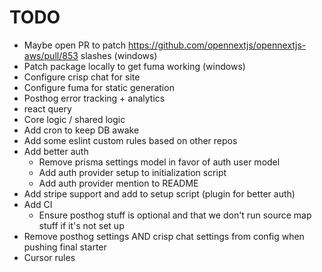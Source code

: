 # TODO

- Maybe open PR to patch https://github.com/opennextjs/opennextjs-aws/pull/853 slashes (windows)
- Patch package locally to get fuma working (windows)
- Configure crisp chat for site
- Configure fuma for static generation
- Posthog error tracking + analytics
- react query
- Core logic / shared logic
- Add cron to keep DB awake
- Add some eslint custom rules based on other repos
- Add better auth
  - Remove prisma settings model in favor of auth user model
  - Add auth provider setup to initialization script
  - Add auth provider mention to README
- Add stripe support and add to setup script (plugin for better auth)
- Add CI
  - Ensure posthog stuff is optional and that we don't run source map stuff if it's not set up
- Remove posthog settings AND crisp chat settings from config when pushing final starter
- Cursor rules
